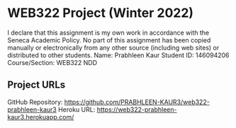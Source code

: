 # WEB322 Project (Winter 2022)
I declare that this assignment is my own work in accordance with
the Seneca Academic Policy. No part of this assignment has been
copied manually or electronically from any other source
(including web sites) or distributed to other students.
Name: Prabhleen Kaur
Student ID: 146094206
Course/Section: WEB322 NDD
## Project URLs
GitHub Repository: https://github.com/PRABHLEEN-KAUR3/web322-prabhleen-kaur3
Heroku URL: https://web322-prabhleen-kaur3.herokuapp.com/